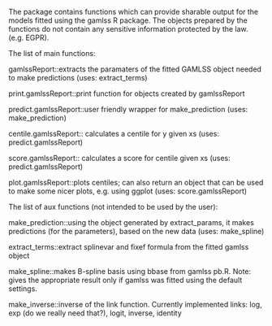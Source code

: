 The package contains functions which can provide sharable output for the models fitted using the gamlss R package. The objects prepared by the functions do not contain any sensitive information protected by the law. (e.g. EGPR).

The list of main functions:

gamlssReport::extracts the paramaters of the fitted GAMLSS object needed to make predictions (uses: extract_terms)

print.gamlssReport::print function for objects created by gamlssReport 

predict.gamlssReport::user friendly wrapper for make_prediction (uses: make_prediction)

centile.gamlssReport:: calculates a centile for y given xs (uses: predict.gamlssReport)

score.gamlssReport:: calculates a score for centile given xs (uses: predict.gamlssReport)

plot.gamlssReport::plots centiles; can also return an object that can be used to make some nicer plots, e.g. using ggplot (uses: score.gamlssReport)



The list of aux functions (not intended to be used by the user):

make_prediction::using the object generated by extract_params, it makes predictions (for the parameters), based on the new data (uses: make_spline)

extract_terms::extract splinevar and fixef formula from the fitted gamlss object

make_spline::makes B-spline basis using bbase from gamlss pb.R. Note: gives the appropriate result only if gamlss was fitted using the default settings.

make_inverse::inverse of the link function. Currently implemented links: log, exp (do we really need that?), logit, inverse, identity
